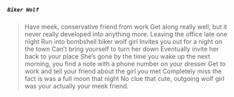 ##### `Biker Wolf`
>Have meek, conservative friend from work
>Get along really well, but it never really developed into anything more.
>Leaving the office late one night
>Run into bombshell biker wolf girl
>Invites you out for a night on the town
>Can’t bring yourself to turn her down
>Eventually invite her back to your place
>She’s gone by the time you wake up the next morning, you find a note with a phone number on your dresser
>Get to work and tell your friend about the girl you met
Completely miss the fact is was a full moon that night
>No clue that cute, outgoing wolf girl was your actually your meek friend.